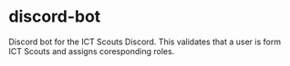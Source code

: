 # discord-bot
Discord bot for the ICT Scouts Discord. This validates that a user is form ICT Scouts and assigns coresponding roles.
